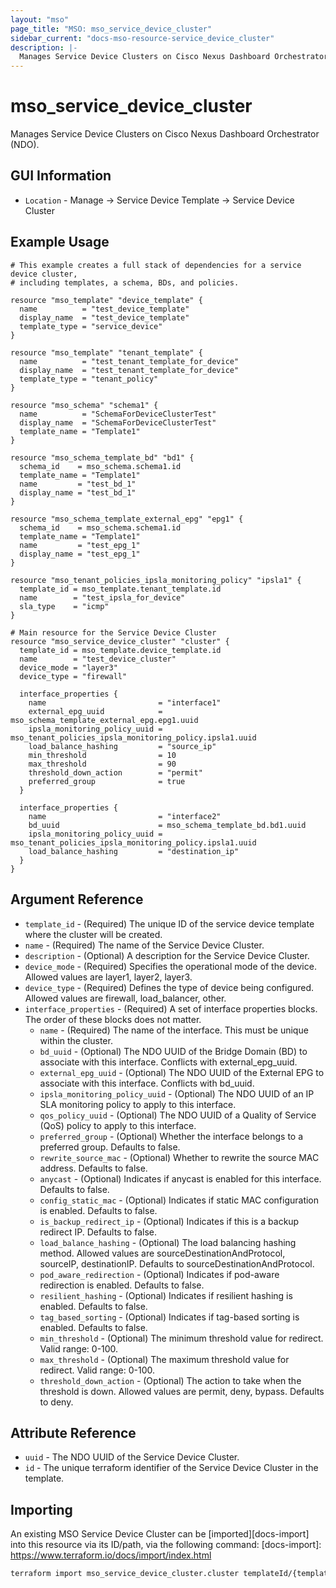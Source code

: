 ```yaml
---
layout: "mso"
page_title: "MSO: mso_service_device_cluster"
sidebar_current: "docs-mso-resource-service_device_cluster"
description: |-
  Manages Service Device Clusters on Cisco Nexus Dashboard Orchestrator (NDO)
---
```


# mso_service_device_cluster #

Manages Service Device Clusters on Cisco Nexus Dashboard Orchestrator (NDO).


## GUI Information ##

* `Location` - Manage -> Service Device Template -> Service Device Cluster

## Example Usage ##

```hcl
# This example creates a full stack of dependencies for a service device cluster,
# including templates, a schema, BDs, and policies.

resource "mso_template" "device_template" {
  name          = "test_device_template"
  display_name  = "test_device_template"
  template_type = "service_device"
}

resource "mso_template" "tenant_template" {
  name          = "test_tenant_template_for_device"
  display_name  = "test_tenant_template_for_device"
  template_type = "tenant_policy"
}

resource "mso_schema" "schema1" {
  name          = "SchemaForDeviceClusterTest"
  display_name  = "SchemaForDeviceClusterTest"
  template_name = "Template1"
}

resource "mso_schema_template_bd" "bd1" {
  schema_id    = mso_schema.schema1.id
  template_name = "Template1"
  name         = "test_bd_1"
  display_name = "test_bd_1"
}

resource "mso_schema_template_external_epg" "epg1" {
  schema_id    = mso_schema.schema1.id
  template_name = "Template1"
  name         = "test_epg_1"
  display_name = "test_epg_1"
}

resource "mso_tenant_policies_ipsla_monitoring_policy" "ipsla1" {
  template_id = mso_template.tenant_template.id
  name        = "test_ipsla_for_device"
  sla_type    = "icmp"
}

# Main resource for the Service Device Cluster
resource "mso_service_device_cluster" "cluster" {
  template_id = mso_template.device_template.id
  name        = "test_device_cluster"
  device_mode = "layer3"
  device_type = "firewall"

  interface_properties {
    name                         = "interface1"
    external_epg_uuid            = mso_schema_template_external_epg.epg1.uuid
    ipsla_monitoring_policy_uuid = mso_tenant_policies_ipsla_monitoring_policy.ipsla1.uuid
    load_balance_hashing         = "source_ip"
    min_threshold                = 10
    max_threshold                = 90
    threshold_down_action        = "permit"
    preferred_group              = true
  }

  interface_properties {
    name                         = "interface2"
    bd_uuid                      = mso_schema_template_bd.bd1.uuid
    ipsla_monitoring_policy_uuid = mso_tenant_policies_ipsla_monitoring_policy.ipsla1.uuid
    load_balance_hashing         = "destination_ip"
  }
}
```

## Argument Reference ##

* `template_id` - (Required) The unique ID of the service device template where the cluster will be created.
* `name` - (Required) The name of the Service Device Cluster.
* `description` - (Optional) A description for the Service Device Cluster.
* `device_mode` - (Required) Specifies the operational mode of the device. Allowed values are layer1, layer2, layer3.
* `device_type` - (Required) Defines the type of device being configured. Allowed values are firewall, load_balancer, other.
* `interface_properties` - (Required) A set of interface properties blocks. The order of these blocks does not matter.
  * `name` - (Required) The name of the interface. This must be unique within the cluster.
  * `bd_uuid` - (Optional) The NDO UUID of the Bridge Domain (BD) to associate with this interface. Conflicts with external_epg_uuid.
  * `external_epg_uuid` - (Optional) The NDO UUID of the External EPG to associate with this interface. Conflicts with bd_uuid.
  * `ipsla_monitoring_policy_uuid` - (Optional) The NDO UUID of an IP SLA monitoring policy to apply to this interface.
  * `qos_policy_uuid` - (Optional) The NDO UUID of a Quality of Service (QoS) policy to apply to this interface.
  * `preferred_group` - (Optional) Whether the interface belongs to a preferred group. Defaults to false.
  * `rewrite_source_mac` - (Optional) Whether to rewrite the source MAC address. Defaults to false.
  * `anycast` - (Optional) Indicates if anycast is enabled for this interface. Defaults to false.
  * `config_static_mac` - (Optional) Indicates if static MAC configuration is enabled. Defaults to false.
  * `is_backup_redirect_ip` - (Optional) Indicates if this is a backup redirect IP. Defaults to false.
  * `load_balance_hashing` - (Optional) The load balancing hashing method. Allowed values are sourceDestinationAndProtocol, sourceIP, destinationIP. Defaults to sourceDestinationAndProtocol.
  * `pod_aware_redirection` - (Optional) Indicates if pod-aware redirection is enabled. Defaults to false.
  * `resilient_hashing` - (Optional) Indicates if resilient hashing is enabled. Defaults to false.
  * `tag_based_sorting` - (Optional) Indicates if tag-based sorting is enabled. Defaults to false.
  * `min_threshold` - (Optional) The minimum threshold value for redirect. Valid range: 0-100.
  * `max_threshold` - (Optional) The maximum threshold value for redirect. Valid range: 0-100.
  * `threshold_down_action` - (Optional) The action to take when the threshold is down. Allowed values are permit, deny, bypass. Defaults to deny.

## Attribute Reference ##

* `uuid` - The NDO UUID of the Service Device Cluster.
* `id` - The unique terraform identifier of the Service Device Cluster in the template.

## Importing ##

An existing MSO Service Device Cluster can be [imported][docs-import] into this resource via its ID/path, via the following command: [docs-import]: https://www.terraform.io/docs/import/index.html


```bash
terraform import mso_service_device_cluster.cluster templateId/{template_id}/ServiceDeviceCluster/{name}
```